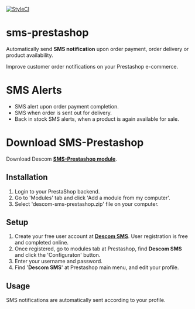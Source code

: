 [![StyleCI](https://styleci.io/repos/104207119/shield?branch=1.0)](https://styleci.io/repos/104207119)

# sms-prestashop

Automatically send **SMS notification** upon order payment, order delivery or product availability.

Improve customer order notifications on your Prestashop e-commerce.

# SMS Alerts

- SMS alert upon order payment completion.
- SMS when order is sent out for delivery.
- Back in stock SMS alerts, when a product is again available for sale.

# Download SMS-Prestashop

Download Descom [**SMS-Prestashop module**](https://www.descomsms.com/enviar-sms/sms-prestashop.html).

## Installation

1. Login to your PrestaShop backend.
2. Go to 'Modules' tab and click 'Add a module from my computer'.
3. Select 'descom-sms-prestashop.zip' file on your computer.

## Setup

1. Create your free user account at [**Descom SMS**](https://www.descomsms.com/crear-usuario.html). User registration is free and completed online.
2. Once registered, go to modules tab at Prestashop, find **Descom SMS** and click the 'Configuraton' button.
3. Enter your username and password.
4. Find '**Descom SMS**' at Prestashop main menu, and edit your profile.

## Usage

SMS notifications are automatically sent according to your profile.
